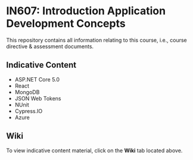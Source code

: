 # IN607: Introduction Application Development Concepts

This repository contains all information relating to this course, i.e., course directive & assessment documents.

## Indicative Content
- ASP&#x2e;NET Core 5.0
- React
- MongoDB
- JSON Web Tokens
- NUnit
- Cypress&#x2e;IO
- Azure

## Wiki
To view indicative content material, click on the **Wiki** tab located above.



